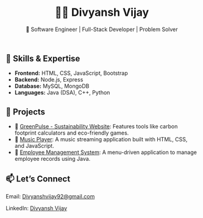 <!DOCTYPE html>
<html lang="en">
<head>
  <meta charset="UTF-8">
  <meta name="viewport" content="width=device-width, initial-scale=1.0">
  <title>GitHub Bio - Divyansh Vijay</title>
  <link rel="stylesheet" href="styles.css">
</head>
<body>
  <header>
    <h1>👨‍💻 Divyansh Vijay</h1>
    <p>🚀 Software Engineer | Full-Stack Developer | Problem Solver</p>
  </header>
  <section>
    <h2>🔧 Skills & Expertise</h2>
    <ul>
      <li><strong>Frontend:</strong> HTML, CSS, JavaScript, Bootstrap</li>
      <li><strong>Backend:</strong> Node.js, Express</li>
      <li><strong>Database:</strong> MySQL, MongoDB</li>
      <li><strong>Languages:</strong> Java (DSA), C++, Python</li>
    </ul>
  </section>
  <section>
    <h2>🌟 Projects</h2>
    <ul>
      <li>🌱 <a href="https://divyansh2992.github.io/GreenPulseOK200/about.html" target="_blank">GreenPulse - Sustainability Website</a>: Features tools like carbon footprint calculators and eco-friendly games.</li>
      <li>🎵 <a href="https://github.com/Divyansh2992/WPP-Project" target="_blank">Music Player</a>: A music streaming application built with HTML, CSS, and JavaScript.</li>
      <li>💼 <a href="https://github.com/Divyansh2992/Employee-Management-System" target="_blank">Employee Management System</a>: A menu-driven application to manage employee records using Java.</li>
    </ul>
  </section>
  <footer>
    <h2>📫 Let’s Connect</h2>
    <p>Email: <a href="mailto:Divyanshvijay92@gmail.com">Divyanshvijay92@gmail.com</a></p>
    <p>LinkedIn: <a href="https://www.linkedin.com/in/divyansh-vijay-17187b227/" target="_blank">Divyansh Vijay</a></p>
  </footer>
</body>
</html>
